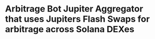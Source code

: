 # Arbitrage Bot Jupiter Aggregator that uses Jupiters Flash Swaps for arbitrage across Solana DEXes

